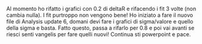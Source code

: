 Al momento ho rifatto i grafici con 0.2 di deltaR e rifacendo i fit 3 volte (non cambia nulla). I fit purtroppo non vengono bene!
Ho iniziato a fare il nuovo file di Analysis update 6, domani devi fare i grafici di sigma/valore e quello della sigma e basta.
Fatto questo, passa a rifarlo per 0.8 e poi vai avanti se riesci senti vangelis per fare quelli nuovi!
Continua sti powerpoint e pace.
